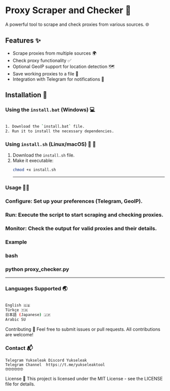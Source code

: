 # Proxy Scraper and Checker 🚀

A powerful tool to scrape and check proxies from various sources. 🌐

## Features ✨

- Scrape proxies from multiple sources 🌍
- Check proxy functionality ✅
- Optional GeoIP support for location detection 🗺️
- Save working proxies to a file 📁
- Integration with Telegram for notifications 📲

## Installation 🔧

### Using the `install.bat` (Windows) 💻
   ```bash

1. Download the `install.bat` file.
2. Run it to install the necessary dependencies.
```

### Using `install.sh` (Linux/macOS) 🐧 🍎

1. Download the `install.sh` file.
2. Make it executable:
   ```bash
   chmod +x install.sh
   ```
   ---------------------------------------------------------------------
### Usage 🏃‍♂️

### Configure: Set up your preferences (Telegram, GeoIP).
### Run: Execute the script to start scraping and checking proxies.

 ### Monitor: Check the output for valid proxies and their details.
 ### Example

### bash

 ### python proxy_checker.py 
---------------------------------------------------------------------
### Languages Supported 🌏
```bash

English 🇬🇧
Türkçe 🇹🇷
日本語 (Japanese) 🇯🇵
Arabic SU
```
Contributing 🤝
Feel free to submit issues or pull requests. All contributions are welcome!

### Contact 📬
``` 
Telegram Yukseleak Discord Yukseleak
Telegram Channel  https://t.me/yukseleaktool
🤓🤓🤓🤓🤓🤓
```

License 📜
This project is licensed under the MIT License - see the LICENSE file for details.
